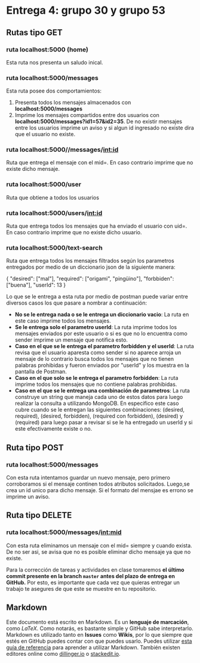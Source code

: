 # Entrega 4: grupo 30 y grupo 53

## Rutas tipo GET
### ruta **localhost:5000** (home)
Esta ruta nos presenta un saludo inical.

### ruta **localhost:5000/messages**
Esta ruta posee dos comportamientos:
1. Presenta todos los mensajes almacenados con **localhost:5000/messages**
2. Imprime los mensajes compartidos entre dos usuarios con **localhost:5000/messages?id1=57&id2=35**. De no existir mensajes entre los usuarios imprime un aviso y si algun id ingresado no existe dira que el usuario no existe.


### ruta **localhost:5000//messages/<int:id>**
Ruta que entrega el mensaje con el mid=<id>. En caso contrario imprime que no existe dicho mensaje.

### ruta **localhost:5000/user**
Ruta que obtiene a todos los usuarios

### ruta **localhost:5000/users/<int:id>**
Ruta que entrega todos los mensajes que ha enviado el usuario con uid=<id>. En caso contrario imprime que no existe dicho usuario.

### ruta **localhost:5000/text-search**
Ruta que entrega todos los mensajes filtrados según los parametros entregados por medio de un diccionario json de la siguiente manera:

{
    "desired": ["mal"],
    "required": ["origami", "pingüino"],
    "forbbiden": ["buena"],
    "userId": 13
}

Lo que se le entrega a esta ruta por medio de postman puede variar entre diversos casos los que pasare a nombrar a continuación:
- **No se le entrega nada o se le entrega un diccionario vacio**: La ruta en este caso imprime todos los mensajes.
- **Se le entrega solo el parametro userId**: La ruta imprime todos los mensajes enviados por este usuario o si es que no lo encuentra como sender imprime un mensaje que notifica esto.
- **Caso en el que se le entrega el parametro forbidden y el userId**: La ruta revisa que el usuario aparesta como sender si no aparece arroja un mensaje de lo contrario busca todos los mensajes que no tienen palabras prohibidas y fueron enviados por "userId" y los muestra en la pantalla de Postman.
- **Caso en el que solo se le entrega el parametro forbidden**: La ruta imprime todos los mensajes que no contiene palabras prohibidas.
- **Caso en el que se le entrega una combinación de parametros**: La ruta construye un string que maneja cada uno de estos datos para luego realizar la consulta a utilizando MongoDB. En especifico este caso cubre cuando se le entregan las siguientes combinaciones: (desired, required), (desired, forbidden), (required con forbidden), (desired) y (required) para luego pasar a revisar si se le ha entregado un userId y si este efectivamente existe o no.

## Ruta tipo POST
### ruta **localhost:5000/messages**
Con esta ruta intentamos guardar un nuevo mensaje, pero primero corroboramos si el mensaje continen todos atributos solicitados. Luego,se crea un id unico para dicho mensaje. Si el formato del mensjae es errono se imprime un aviso.

## Ruta tipo DELETE
### ruta **localhost:5000/messages/<int:mid>**
Con esta ruta eliminamos un mensaje con el mid=<mid> siempre y cuando exista. De no ser asi, se avisa que no es posible eliminar dicho mensaje ya que no existe.


Para la corrección de tareas y actividades en clase tomaremos **el último commit presente en la branch `master` antes del plazo de entrega en GitHub.** Por esto, es importante que cada vez que quieras entregar un trabajo te asegures de que este se muestre en tu repositorio.

## Markdown

Este documento está escrito en Markdown. Es un **lenguaje de marcación**, como *LaTeX*. Como notarás, es bastante simple y GitHub sabe interpretarlo. Markdown es utilizado tanto en **Issues** como **Wikis**, por lo que siempre que estés en GitHub puedes contar con que puedes usarlo. Puedes utilizar [esta guía de referencia](https://github.com/adam-p/markdown-here/wiki/Markdown-Cheatsheet) para aprender a utilizar Markdown. También existen editores online como [dillinger.io](http://dillinger.io/) o [stackedit.io](https://stackedit.io).
